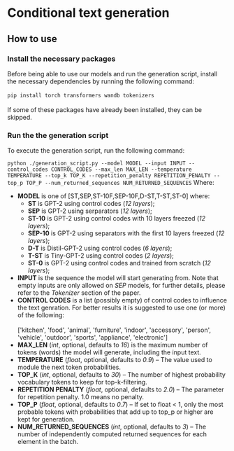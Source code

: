 # Conditional text generation

## How to use

### Install the necessary packages
Before being able to use our models and run the generation script, install the necessary dependencies by running the following command:<br></br>
`pip install torch transformers wandb tokenizers`<br></br>
If some of these packages have already been installed, they can be skipped.

### Run the the generation script
To execute the generation script, run the following command:

`python ./generation_script.py --model MODEL --input INPUT --control_codes CONTROL_CODES --max_len MAX_LEN --temperature TEMPERATURE --top_k TOP_K --repetition_penalty REPETITION_PENALTY --top_p TOP_P --num_returned_sequences NUM_RETURNED_SEQUENCES`
Where:
- **MODEL** is one of [ST,SEP,ST-10F,SEP-10F,D-ST,T-ST,ST-0] where:
  -  **ST** is GPT-2 using control codes (_12 layers_);
  -  **SEP** is GPT-2 using serparators (_12 layers_);
  -  **ST-10** is GPT-2 using control codes with 10 layers freezed (_12 layers_);
  -  **SEP-10** is GPT-2 using separators with the first 10 layers freezed (_12 layers_);
  -  **D-T** is Distil-GPT-2 using control codes (_6 layers_);
  -  **T-ST** is Tiny-GPT-2 using control codes (_2 layers_);
  -  **ST-0** is GPT-2 using control codes and trained from scratch (_12 layers_);
- **INPUT** is the sequence the model will start generating from. Note that empty inputs are only allowed on _SEP_ models, for further details, please refer to the _Tokenizer_ section of the paper.
- **CONTROL CODES** is a list (possibly empty) of control codes to influence the text genration. For better results it is suggested to use one (or more) of the following: <br></br>
 ['kitchen', 'food', 'animal', 'furniture', 'indoor', 'accessory', 'person', 'vehicle', 'outdoor', 'sports', 'appliance', 'electronic']
- **MAX_LEN**  (_int_, optional, defaults to _16_) is the maximum number of tokens (words) the model will generate, including the input text.
- **TEMPERATURE** (_float_, optional, defaults to _0.9_) – The value used to module the next token probabilities.
- **TOP_K** (_int_, optional, defaults to _30_) – The number of highest probability vocabulary tokens to keep for top-k-filtering.
- **REPETITION PENALTY** (_float_, optional, defaults to _2.0_) – The parameter for repetition penalty. 1.0 means no penalty.
- **TOP_P** (_float_, optional, defaults to _0.7_) – If set to float < 1, only the most probable tokens with probabilities that add up to top_p or higher are kept for generation.
- **NUM_RETURNED_SEQUENCES**  (_int_, optional, defaults to _3_) – The number of independently computed returned sequences for each element in the batch.

